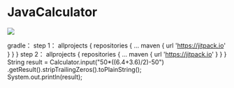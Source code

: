# JavaCalculator
[![](https://jitpack.io/v/congshengwu/JavaCalculator.svg)](https://jitpack.io/#congshengwu/JavaCalculator)  

gradle：
step 1：
allprojects {
		repositories {
			...
			maven { url 'https://jitpack.io' }
		}
	}
step 2：
allprojects {
		repositories {
			...
			maven { url 'https://jitpack.io' }
		}
	}
  String result = Calculator.input("50*((6.4+3.6)/2)-50")
                .getResult().stripTrailingZeros().toPlainString();  
                System.out.println(result);
